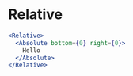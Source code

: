 # Relative

```.jsx
<Relative>
  <Absolute bottom={0} right={0}>
    Hello
  </Absolute>
</Relative>
```